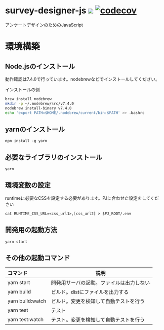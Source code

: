 # survey-designer-js <a href="https://travis-ci.org/m3dev/survey-designer-js"><img src="https://travis-ci.org/m3dev/survey-designer-js.svg?branch=develop"/></a> [![codecov](https://codecov.io/gh/jirokun/survey-designer-js/branch/develop/graph/badge.svg)](https://codecov.io/gh/jirokun/survey-designer-js)

アンケートデザインのためのJavaScript

# 環境構築
## Node.jsのインストール
動作確認は7.4.0で行っています。nodebrewなどでインストールしてください。

インストールの例
```bash
brew install nodebrew
mkdir -p ~/.nodebrew/src/v7.4.0 
nodebrew install-binary v7.4.0
echo 'export PATH=$HOME/.nodebrew/current/bin:$PATH' >> .bashrc
```

## yarnのインストール

```
npm install -g yarn
```

## 必要なライブラリのインストール

```
yarn
```

## 環境変数の設定
runtimeに必要なCSSを設定する必要があります。PJに合わせた設定をしてください

```
cat RUNTIME_CSS_URL=<css_url1>,[css_url2] > $PJ_ROOT/.env
```

## 開発用の起動方法

```
yarn start
```

## その他の起動コマンド
|コマンド           |説明                                        |
|:-----------------|-------------------------------------------|
| yarn start       | 開発用サーバの起動。ファイルは出力しない         |
| yarn build       | ビルド。distにファイルを出力する               |
| yarn build:watch | ビルド。変更を検知して自動テストを行う           |
| yarn test        | テスト                                     |
| yarn test:watch  | テスト。変更を検知して自動テストを行う           |
